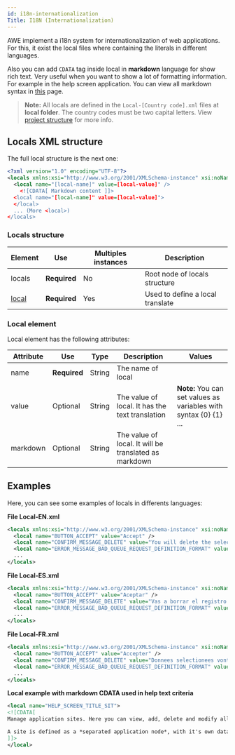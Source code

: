 ```yaml
---
id: i18n-internationalization
Title: I18N (Internationalization)
---
```


AWE implement a i18n system for internationalization of web applications. For this, it exist the local files where containing the literals in different languages.

Also you can add `CDATA` tag inside local in **markdown** language for show rich text. Very useful when you want to show a lot of formatting information. For example in the help screen application. You can view all markdown syntax in [this](https://wiki.almis.com/help/markdown/markdown) page.

> **Note:** All locals are defined in the `Local-[Country code].xml` files at **local folder**. The country codes must be two capital letters.  View [project structure](../guides/project-structure.md#global-folder)  for more info.

## Locals XML structure

The full local structure is the next one:

```xml
<?xml version="1.0" encoding="UTF-8"?>
<locals xmlns:xsi="http://www.w3.org/2001/XMLSchema-instance" xsi:noNamespaceSchemaLocation="../../sch/local.xsd">
  <local name="[local-name]" value=[local-value]" />
    <![CDATA[ Markdown content ]]>
  <local name="[local-name]" value=[local-value]">
  </local>
  ... (More <local>)
</locals>
```

### Locals structure


| Element     | Use      | Multiples instances    | Description                                        |
| ----------- | ---------|------------------------|----------------------------------------------------|
| locals| **Required** | No | Root node of locals structure |
| [local](#local-element) | **Required** | Yes | Used to define a local translate |


### Local element

Local element has the following attributes:

| Attribute   | Use      | Type      |  Description                    |   Values                                           |
| ----------- | ---------|-----------|---------------------------------|----------------------------------------------------|
| name | **Required** | String | The name of local           |   |
| value | Optional | String | The value of local. It has the text translation          | **Note:** You can set values as variables with syntax {0} {1} ...  |
| markdown | Optional  | String | The value of local. It will be translated as markdown | |

## Examples

Here, you can see some examples of locals in differents languages:



**File Local-EN.xml**
```xml
<locals xmlns:xsi="http://www.w3.org/2001/XMLSchema-instance" xsi:noNamespaceSchemaLocation="../../sch/local.xsd">
  <local name="BUTTON_ACCEPT" value="Accept" />
  <local name="CONFIRM_MESSAGE_DELETE" value="You will delete the selected records. Do you agree?" />
  <local name="ERROR_MESSAGE_BAD_QUEUE_REQUEST_DEFINITION_FORMAT" value="Bad request definition format for queue {0}" />
  ...
</locals>
```



**File Local-ES.xml**
```xml
<locals xmlns:xsi="http://www.w3.org/2001/XMLSchema-instance" xsi:noNamespaceSchemaLocation="../../sch/local.xsd">
  <local name="BUTTON_ACCEPT" value="Aceptar" />
  <local name="CONFIRM_MESSAGE_DELETE" value="Vas a borrar el registro seleccionado. ¿Estás de acuerdo?" />
  <local name="ERROR_MESSAGE_BAD_QUEUE_REQUEST_DEFINITION_FORMAT" value="El formato de la petición a la cola {0} es erróneo" />
  ...
</locals>
```



**File Local-FR.xml**
```xml
<locals xmlns:xsi="http://www.w3.org/2001/XMLSchema-instance" xsi:noNamespaceSchemaLocation="../../sch/local.xsd">
  <local name="BUTTON_ACCEPT" value="Accepter" />
  <local name="CONFIRM_MESSAGE_DELETE" value="Donnees selectionees vont etre effacees. Etes vous d&apos;accord?" />
  <local name="ERROR_MESSAGE_BAD_QUEUE_REQUEST_DEFINITION_FORMAT" value="Le format du message pour l&apos;envoy à la queue {0} n&apos;a pas été définie" />
  ...
</locals>
```



**Local example with markdown CDATA used in help text criteria**
```xml
<local name="HELP_SCREEN_TITLE_SIT">
<![CDATA[
Manage application sites. Here you can view, add, delete and modify all application sites.

A site is defined as a *separated application node*, with it's own databases and modules.
]]>
</local>
```
